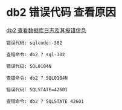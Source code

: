 # db2 错误代码 查看原因


[db2 查看数据库日志及其报错信息](http://blog.csdn.net/db2china/article/details/9265603)

```text
错误代码: sqlcode:-302

查错命令: db2 ? sql-302

错误代码: SQL0104N

查错命令: db2 ? SQL0104N

错误代码: SQLSTATE=42601

查错命令: db2 ? SQLSTATE 42601
```
